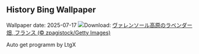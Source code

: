 ## History Bing Wallpaper
Wallpaper date: 2025-07-17
![](https://www.bing.com/th?id=OHR.FranceLavender_JA-JP2202328070_UHD.jpg&w=1000)Download: [ヴァレンソール高原のラベンダー畑, フランス (© zpagistock/Getty Images)](https://www.bing.com/th?id=OHR.FranceLavender_JA-JP2202328070_UHD.jpg)

Auto get programm by LtgX
